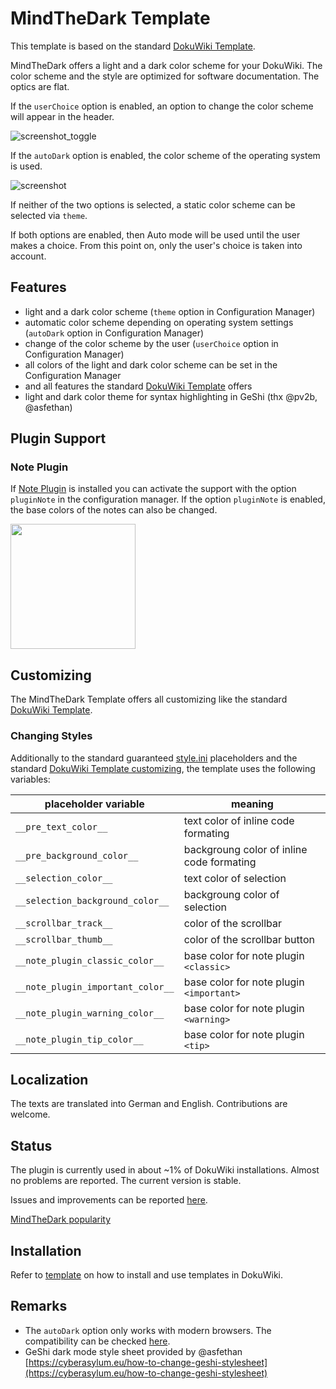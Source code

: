 # MindTheDark Template
This template is based on the standard [DokuWiki Template](https://www.dokuwiki.org/template:dokuwiki).

MindTheDark offers a light and a dark color scheme for your DokuWiki. The color scheme and the style are optimized for software documentation. The optics are flat.

If the `userChoice` option is enabled, an option to change the color scheme will appear in the header.

![screenshot_toggle](screenshot/screenshot_toggle.png)

If the `autoDark` option is enabled, the color scheme of the operating system is used. 

![screenshot](screenshot/screenshot_theme.png)

If neither of the two options is selected, a static color scheme can be selected via `theme`.

If both options are enabled, then Auto mode will be used until the user makes a choice. From this point on, only the user's choice is taken into account.

## Features
* light and a dark color scheme (`theme` option in Configuration Manager)
* automatic color scheme depending on operating system settings (`autoDark` option in Configuration Manager)
* change of the color scheme by the user (`userChoice` option in Configuration Manager)
* all colors of the light and dark color scheme can be set in the Configuration Manager
* and all features the standard [DokuWiki Template](https://www.dokuwiki.org/template:dokuwiki#features) offers
* light and dark color theme for syntax highlighting in GeShi (thx @pv2b, @asfethan)

## Plugin Support
### Note Plugin
If [Note Plugin](https://www.dokuwiki.org/plugin:note) is installed you can activate the support with the option `pluginNote` in the configuration manager. If the option `pluginNote` is enabled, the base colors of the notes can also be changed.

<img src="screenshot/screenshot_note_plugin.png" height="200">

## Customizing
The MindTheDark Template offers all customizing like the standard [DokuWiki Template](https://www.dokuwiki.org/template:dokuwiki#customizing).

### Changing Styles
Additionally to the standard guaranteed [style.ini](https://www.dokuwiki.org/devel:style.ini) placeholders and the standard [DokuWiki Template customizing](https://www.dokuwiki.org/template:dokuwiki#customizing), the template uses the following variables: 

| placeholder variable | meaning |
|----------------------|---------|
| `__pre_text_color__`                  | text color of inline code formating|
| `__pre_background_color__`            | backgroung color of inline code formating|
| `__selection_color__`                 | text color of selection|
| `__selection_background_color__`      | backgroung color of selection|
| `__scrollbar_track__`                 | color of the scrollbar|
| `__scrollbar_thumb__`                 | color of the scrollbar button|
| `__note_plugin_classic_color__`       | base color for note plugin `<classic>`|
| `__note_plugin_important_color__`     | base color for note plugin `<important>`|
| `__note_plugin_warning_color__`       | base color for note plugin `<warning>`|
| `__note_plugin_tip_color__`           | base color for note plugin `<tip>`|

## Localization
The texts are translated into German and English. Contributions are welcome.

## Status
The plugin is currently used in about ~1% of DokuWiki installations. Almost no problems are reported. The current version is stable.

Issues and improvements can be reported [here](https://github.com/MrReSc/MindTheDark).

[MindTheDark popularity](https://dokuwiki.org/lib/plugins/pluginrepo/popularity.php?key=conf_template&output=pie&limit=8&d=20&x=.png)

## Installation

Refer to [template](https://www.dokuwiki.org/template) on how to install and use templates in DokuWiki.


## Remarks
* The `autoDark` option only works with modern browsers. The compatibility can be checked [here](https://caniuse.com/#feat=prefers-color-scheme).
* GeShi dark mode style sheet provided by @asfethan [https://cyberasylum.eu/how-to-change-geshi-stylesheet](https://cyberasylum.eu/how-to-change-geshi-stylesheet)